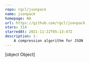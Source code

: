 ```yaml
---
repo: rgcl/jsonpack
name: jsonpack
homepage: NA
url: https://github.com/rgcl/jsonpack
stars: 314
starredAt: 2021-11-22T05:13:47Z
description: |-
    A compression algorithm for JSON
---
```


[object Object]
